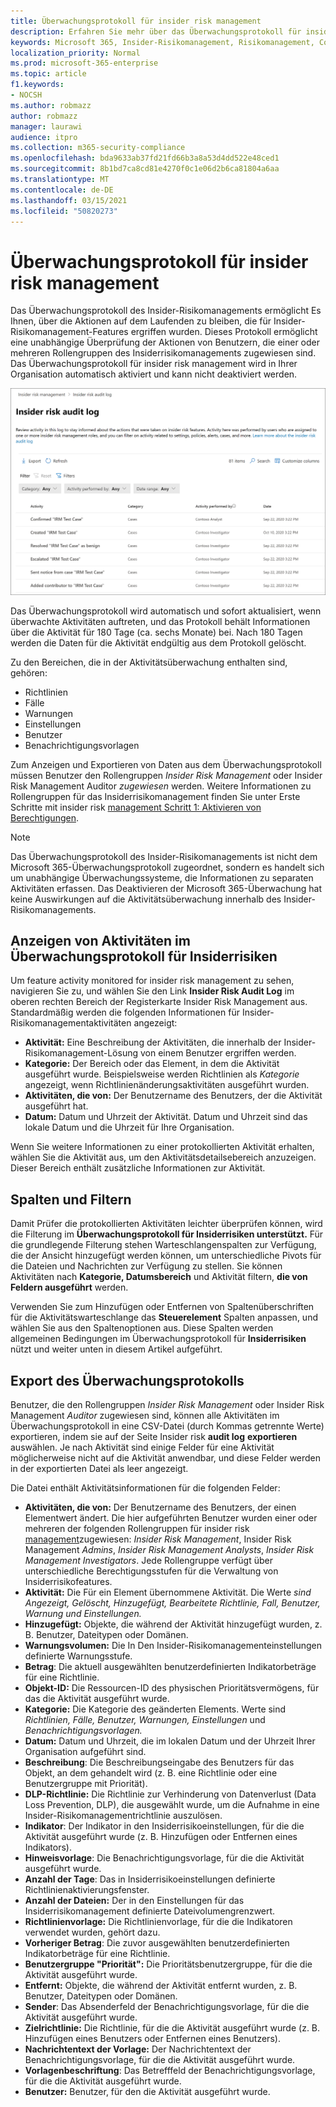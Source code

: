 ```yaml
---
title: Überwachungsprotokoll für insider risk management
description: Erfahren Sie mehr über das Überwachungsprotokoll für insiders Risikomanagement in Microsoft 365
keywords: Microsoft 365, Insider-Risikomanagement, Risikomanagement, Compliance
localization_priority: Normal
ms.prod: microsoft-365-enterprise
ms.topic: article
f1.keywords:
- NOCSH
ms.author: robmazz
author: robmazz
manager: laurawi
audience: itpro
ms.collection: m365-security-compliance
ms.openlocfilehash: bda9633ab37fd21fd66b3a8a53d4dd522e48ced1
ms.sourcegitcommit: 8b1bd7ca8cd81e4270f0c1e06d2b6ca81804a6aa
ms.translationtype: MT
ms.contentlocale: de-DE
ms.lasthandoff: 03/15/2021
ms.locfileid: "50820273"
---
```

# <a name="insider-risk-management-audit-log"></a>Überwachungsprotokoll für insider risk management

Das Überwachungsprotokoll des Insider-Risikomanagements ermöglicht Es Ihnen, über die Aktionen auf dem Laufenden zu bleiben, die für Insider-Risikomanagement-Features ergriffen wurden. Dieses Protokoll ermöglicht eine unabhängige Überprüfung der Aktionen von Benutzern, die einer oder mehreren Rollengruppen des Insiderrisikomanagements zugewiesen sind. Das Überwachungsprotokoll für insider risk management wird in Ihrer Organisation automatisch aktiviert und kann nicht deaktiviert werden.

![Überwachungsprotokoll für insider risk management](../media/insider-risk-audit-log.png)

Das Überwachungsprotokoll wird automatisch und sofort aktualisiert, wenn überwachte Aktivitäten auftreten, und das Protokoll behält Informationen über die Aktivität für 180 Tage (ca. sechs Monate) bei. Nach 180 Tagen werden die Daten für die Aktivität endgültig aus dem Protokoll gelöscht.

Zu den Bereichen, die in der Aktivitätsüberwachung enthalten sind, gehören:

- Richtlinien
- Fälle
- Warnungen
- Einstellungen
- Benutzer
- Benachrichtigungsvorlagen

Zum Anzeigen und Exportieren von Daten aus dem Überwachungsprotokoll müssen Benutzer den Rollengruppen *Insider Risk Management* oder Insider Risk Management Auditor *zugewiesen* werden. Weitere Informationen zu Rollengruppen für das Insiderrisikomanagement finden Sie unter Erste Schritte mit insider risk [management Schritt 1: Aktivieren von Berechtigungen](insider-risk-management-configure.md#step-1-enable-permissions-for-insider-risk-management).

>[!NOTE]
>Das Überwachungsprotokoll des Insider-Risikomanagements ist nicht dem Microsoft 365-Überwachungsprotokoll zugeordnet, sondern es handelt sich um unabhängige Überwachungssysteme, die Informationen zu separaten Aktivitäten erfassen. Das Deaktivieren der Microsoft 365-Überwachung hat keine Auswirkungen auf die Aktivitätsüberwachung innerhalb des Insider-Risikomanagements.

## <a name="view-activity-in-the-insider-risk-audit-log"></a>Anzeigen von Aktivitäten im Überwachungsprotokoll für Insiderrisiken

Um feature activity monitored for insider risk management zu sehen, navigieren Sie zu, und wählen Sie den Link **Insider Risk Audit Log** im oberen rechten Bereich der Registerkarte Insider Risk Management aus. Standardmäßig werden die folgenden Informationen für Insider-Risikomanagementaktivitäten angezeigt:

- **Aktivität:** Eine Beschreibung der Aktivitäten, die innerhalb der Insider-Risikomanagement-Lösung von einem Benutzer ergriffen werden.
- **Kategorie:** Der Bereich oder das Element, in dem die Aktivität ausgeführt wurde. Beispielsweise werden Richtlinien als *Kategorie* angezeigt, wenn Richtlinienänderungsaktivitäten ausgeführt wurden.
- **Aktivitäten, die von:** Der Benutzername des Benutzers, der die Aktivität ausgeführt hat.
- **Datum:** Datum und Uhrzeit der Aktivität. Datum und Uhrzeit sind das lokale Datum und die Uhrzeit für Ihre Organisation.

Wenn Sie weitere Informationen zu einer protokollierten Aktivität erhalten, wählen Sie die Aktivität aus, um den Aktivitätsdetailsebereich anzuzeigen. Dieser Bereich enthält zusätzliche Informationen zur Aktivität.

## <a name="columns-and-filtering"></a>Spalten und Filtern

Damit Prüfer die protokollierten Aktivitäten leichter überprüfen können, wird die Filterung im **Überwachungsprotokoll für Insiderrisiken unterstützt.** Für die grundlegende Filterung stehen Warteschlangenspalten zur Verfügung, die der Ansicht hinzugefügt werden können, um unterschiedliche Pivots für die Dateien und Nachrichten zur Verfügung zu stellen. Sie können Aktivitäten nach **Kategorie, Datumsbereich** und Aktivität filtern, **die von Feldern ausgeführt** werden.

Verwenden Sie zum Hinzufügen oder Entfernen von Spaltenüberschriften für die Aktivitätswarteschlange das **Steuerelement** Spalten anpassen, und wählen Sie aus den Spaltenoptionen aus. Diese Spalten werden allgemeinen Bedingungen im Überwachungsprotokoll für **Insiderrisiken** nützt und weiter unten in diesem Artikel aufgeführt.

## <a name="audit-log-export"></a>Export des Überwachungsprotokolls

Benutzer, die den Rollengruppen *Insider Risk Management* oder Insider Risk Management *Auditor* zugewiesen sind, können alle Aktivitäten im Überwachungsprotokoll in eine CSV-Datei (durch Kommas getrennte Werte) exportieren, indem sie auf der Seite Insider risk **audit log** **exportieren** auswählen. Je nach Aktivität sind einige Felder für eine Aktivität möglicherweise nicht auf die Aktivität anwendbar, und diese Felder werden in der exportierten Datei als leer angezeigt.

Die Datei enthält Aktivitätsinformationen für die folgenden Felder:

- **Aktivitäten, die von:** Der Benutzername des Benutzers, der einen Elementwert ändert. Die hier aufgeführten Benutzer wurden einer oder mehreren der folgenden Rollengruppen für insider risk [management](insider-risk-management-configure.md#step-1-enable-permissions-for-insider-risk-management)zugewiesen: *Insider Risk Management*, Insider Risk Management *Admins*, *Insider Risk Management Analysts*, *Insider Risk Management Investigators*. Jede Rollengruppe verfügt über unterschiedliche Berechtigungsstufen für die Verwaltung von Insiderrisikofeatures.
- **Aktivität:** Die Für ein Element übernommene Aktivität. Die Werte *sind Angezeigt, Gelöscht, Hinzugefügt, Bearbeitete Richtlinie, Fall, Benutzer, Warnung und* *Einstellungen.*
- **Hinzugefügt:** Objekte, die während der Aktivität hinzugefügt wurden, z. B. Benutzer, Dateitypen oder Domänen.
- **Warnungsvolumen:** Die In Den Insider-Risikomanagementeinstellungen definierte Warnungsstufe.
- **Betrag**: Die aktuell ausgewählten benutzerdefinierten Indikatorbeträge für eine Richtlinie.
- **Objekt-ID:** Die Ressourcen-ID des physischen Prioritätsvermögens, für das die Aktivität ausgeführt wurde.
- **Kategorie:** Die Kategorie des geänderten Elements. Werte sind *Richtlinien, Fälle, Benutzer, Warnungen, Einstellungen* und *Benachrichtigungsvorlagen.*
- **Datum:** Datum und Uhrzeit, die im lokalen Datum und der Uhrzeit Ihrer Organisation aufgeführt sind.
- **Beschreibung**: Die Beschreibungseingabe des Benutzers für das Objekt, an dem gehandelt wird (z. B. eine Richtlinie oder eine Benutzergruppe mit Priorität).
- **DLP-Richtlinie:** Die Richtlinie zur Verhinderung von Datenverlust (Data Loss Prevention, DLP), die ausgewählt wurde, um die Aufnahme in eine Insider-Risikomanagementrichtlinie auszulösen.
- **Indikator**: Der Indikator in den Insiderrisikoeinstellungen, für die die Aktivität ausgeführt wurde (z. B. Hinzufügen oder Entfernen eines Indikators).
- **Hinweisvorlage**: Die Benachrichtigungsvorlage, für die die Aktivität ausgeführt wurde.
- **Anzahl der Tage**: Das in Insiderrisikoeinstellungen definierte Richtlinienaktivierungsfenster.
- **Anzahl der Dateien:** Der in den Einstellungen für das Insiderrisikomanagement definierte Dateivolumengrenzwert.
- **Richtlinienvorlage:** Die Richtlinienvorlage, für die die Indikatoren verwendet wurden, gehört dazu.
- **Vorheriger Betrag**: Die zuvor ausgewählten benutzerdefinierten Indikatorbeträge für eine Richtlinie.
- **Benutzergruppe "Priorität":** Die Prioritätsbenutzergruppe, für die die Aktivität ausgeführt wurde.
- **Entfernt:** Objekte, die während der Aktivität entfernt wurden, z. B. Benutzer, Dateitypen oder Domänen.
- **Sender**: Das Absenderfeld der Benachrichtigungsvorlage, für die die Aktivität ausgeführt wurde.
- **Zielrichtlinie:** Die Richtlinie, für die die Aktivität ausgeführt wurde (z. B. Hinzufügen eines Benutzers oder Entfernen eines Benutzers).
- **Nachrichtentext der Vorlage:** Der Nachrichtentext der Benachrichtigungsvorlage, für die die Aktivität ausgeführt wurde.
- **Vorlagenbeschriftung**: Das Betrefffeld der Benachrichtigungsvorlage, für die die Aktivität ausgeführt wurde.
- **Benutzer:** Benutzer, für den die Aktivität ausgeführt wurde.
